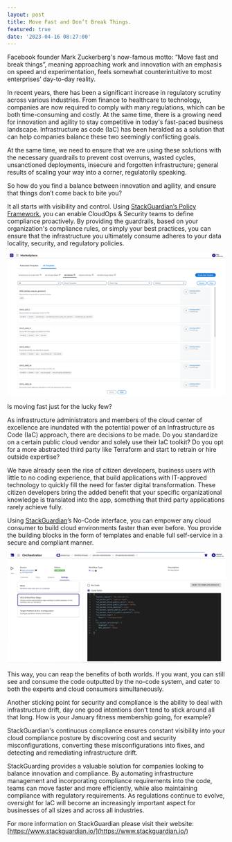 ```yaml
---
layout: post
title: Move Fast and Don’t Break Things.
featured: true
date: '2023-04-16 08:27:00'
---
```


Facebook founder Mark Zuckerberg's now-famous motto: “Move fast and break things”, meaning approaching work and innovation with an emphasis on speed and experimentation, feels somewhat counterintuitive to most enterprises’ day-to-day reality.

In recent years, there has been a significant increase in regulatory scrutiny across various industries. From finance to healthcare to technology, companies are now required to comply with many regulations, which can be both time-consuming and costly. At the same time, there is a growing need for innovation and agility to stay competitive in today's fast-paced business landscape. Infrastructure as code (IaC) has been heralded as a solution that can help companies balance these two seemingly conflicting goals.

At the same time, we need to ensure that we are using these solutions with the necessary guardrails to prevent cost overruns, wasted cycles, unsanctioned deployments, insecure and forgotten infrastructure; general results of scaling your way into a corner, regulatorily speaking.

So how do you find a balance between innovation and agility, and ensure that things don’t come back to bite you?

It all starts with visibility and control. Using [StackGuardian’s Policy Framework](https://docs.stackguardian.io/docs/features/policies/overview), you can enable CloudOps & Security teams to define compliance proactively. By providing the guardrails, based on your organization's compliance rules, or simply your best practices, you can ensure that the infrastructure you ultimately consume adheres to your data locality, security, and regulatory policies.

<img src="/assets/img/Screenshot-2023-04-14-at-10.13.29.png">

Is moving fast just for the lucky few?

As infrastructure administrators and members of the cloud center of excellence are inundated with the potential power of an Infrastructure as Code (IaC) approach, there are decisions to be made. Do you standardize on a certain public cloud vendor and solely use their IaC toolkit? Do you opt for a more abstracted third party like Terraform and start to retrain or hire outside expertise? &nbsp;

We have already seen the rise of citizen developers, business users with little to no coding experience, that build applications with IT-approved technology to quickly fill the need for faster digital transformation. These citizen developers bring the added benefit that your specific organizational knowledge is translated into the app, something that third party applications rarely achieve fully.

Using [StackGuardian](https://www.stackguardian.io/)’s No-Code interface, you can empower any cloud consumer to build cloud environments faster than ever before. You provide the building blocks in the form of templates and enable full self-service in a secure and compliant manner.

<img src="/assets/img/Screenshot-2023-04-14-at-10.25.13.png">

This way, you can reap the benefits of both worlds. If you want, you can still see and consume the code outputted by the no-code system, and cater to both the experts and cloud consumers simultaneously.

Another sticking point for security and compliance is the ability to deal with infrastructure drift, day one good intentions don’t tend to stick around all that long. How is your January fitness membership going, for example?

StackGuardian's continuous compliance ensures constant visibility into your cloud compliance posture by discovering cost and security misconfigurations, converting these misconfigurations into fixes, and detecting and remediating infrastructure drift.

StackGuarding provides a valuable solution for companies looking to balance innovation and compliance. By automating infrastructure management and incorporating compliance requirements into the code, teams can move faster and more efficiently, while also maintaining compliance with regulatory requirements. As regulations continue to evolve, oversight for IaC will become an increasingly important aspect for businesses of all sizes and across all industries.

For more information on StackGuardian please visit their website: [https://www.stackguardian.io/](https://www.stackguardian.io/)

